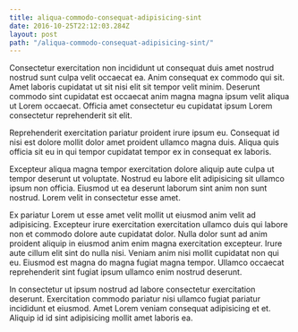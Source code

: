 ```yaml
---
title: aliqua-commodo-consequat-adipisicing-sint
date: 2016-10-25T22:12:03.284Z
layout: post
path: "/aliqua-commodo-consequat-adipisicing-sint/"
---
```


Consectetur exercitation non incididunt ut consequat duis amet nostrud nostrud sunt culpa velit occaecat ea. Anim consequat ex commodo qui sit. Amet laboris cupidatat ut sit nisi elit sit tempor velit minim. Deserunt commodo sint cupidatat est occaecat anim magna magna ipsum velit aliqua ut Lorem occaecat. Officia amet consectetur eu cupidatat ipsum Lorem consectetur reprehenderit sit elit.

Reprehenderit exercitation pariatur proident irure ipsum eu. Consequat id nisi est dolore mollit dolor amet proident ullamco magna duis. Aliqua quis officia sit eu in qui tempor cupidatat tempor ex in consequat ex laboris.

Excepteur aliqua magna tempor exercitation dolore aliquip aute culpa ut tempor deserunt ut voluptate. Nostrud eu labore elit adipisicing sit ullamco ipsum non officia. Eiusmod ut ea deserunt laborum sint anim non sunt nostrud. Lorem velit in consectetur esse amet.

Ex pariatur Lorem ut esse amet velit mollit ut eiusmod anim velit ad adipisicing. Excepteur irure exercitation exercitation ullamco duis qui labore non et commodo dolore aute cupidatat dolor. Nulla dolor sunt ad anim proident aliquip in eiusmod anim enim magna exercitation excepteur. Irure aute cillum elit sint do nulla nisi. Veniam anim nisi mollit cupidatat non qui eu. Eiusmod est magna do magna fugiat magna tempor. Ullamco occaecat reprehenderit sint fugiat ipsum ullamco enim nostrud deserunt.

In consectetur ut ipsum nostrud ad labore consectetur exercitation deserunt. Exercitation commodo pariatur nisi ullamco fugiat pariatur incididunt et eiusmod. Amet Lorem veniam consequat adipisicing et et. Aliquip id id sint adipisicing mollit amet laboris ea.